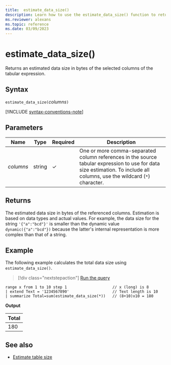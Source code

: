 ```yaml
---
title:  estimate_data_size()
description: Learn how to use the estimate_data_size() function to return an estimated data size in bytes of the selected columns of the tabular expression.
ms.reviewer: alexans
ms.topic: reference
ms.date: 03/09/2023
---
```

# estimate_data_size()

Returns an estimated data size in bytes of the selected columns of the tabular expression.

## Syntax

`estimate_data_size(`*columns*`)`

[!INCLUDE [syntax-conventions-note](../../includes/syntax-conventions-note.md)]

## Parameters

|Name|Type|Required|Description|
|--|--|--|--|
|*columns*|string|&check;|One or more comma-separated column references in the source tabular expression to use for data size estimation. To include all columns, use the wildcard (`*`) character.|

## Returns

The estimated data size in bytes of the referenced columns. Estimation is based on data types and actual values.
For example, the data size for the string `'{"a":"bcd"}'` is smaller than the dynamic value `dynamic({"a":"bcd"})`
because the latter's internal representation is more complex than that of a string.

## Example

The following example calculates the total data size using `estimate_data_size()`.

> [!div class="nextstepaction"]
> <a href="https://dataexplorer.azure.com/clusters/help/databases/Samples?query=H4sIAAAAAAAAA22NvQ7CMBCDd57CWxMYmvAbhr5F9ypSj1KpSarmkCLEw3OFtbdYlu3vFh8HQsFjSQEWnGANMtMsZuPqWrpqSnHQGDMcdh9QYYo9WlE0qOzxdL5cb+5uqm3ArzhRHPi5MuTfSsmvEPwyvgltYj814hVlHoNn6nrPvssSqr3Wf4pyB2t0kXUD68wXVvoNCMgAAAA=" target="_blank">Run the query</a>

```kusto
range x from 1 to 10 step 1                    // x (long) is 8 
| extend Text = '1234567890'                   // Text length is 10  
| summarize Total=sum(estimate_data_size(*))   // (8+10)x10 = 180
```

**Output**

|Total|
|---|
|180|

## See also

* [Estimate table size](../management/estimate-table-size.md)
